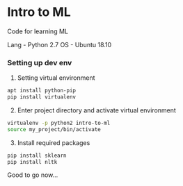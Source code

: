 Intro to ML
==============

Code for learning ML

Lang - Python 2.7
OS - Ubuntu 18.10

### Setting up dev env

1. Setting virtual environment

```sh
apt install python-pip
pip install virtualenv
```

2. Enter project directory and activate virtual environment

```sh
virtualenv -p python2 intro-to-ml
source my_project/bin/activate
```

3. Install required packages
```sh
pip install sklearn
pip install nltk
```

Good to go now...
